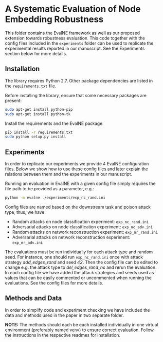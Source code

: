 # A Systematic Evaluation of Node Embedding Robustness #

This folder contains the EvalNE framework as well as our proposed extension towards robustness 
evaluation. This code together with the config files included in the `experiments` folder
can be used to replicate the experimental results reported in our manuscript. See the 
Experiments section below for more details.

## Installation ##

The library requires Python 2.7. Other package dependencies are listed in the 
`requirements.txt` file.

Before installing the library, ensure that some necessary packages are present:
```bash
sudo apt-get install python-pip
sudo apt-get install python-tk
```

Install the requirements and the EvalNE package:
```bash
pip install -r requirements.txt
sudo python setup.py install
```

## Experiments ##

In order to replicate our experiments we provide 4 EvalNE configuration files. Below we show how 
to use these config files and later explain the relations between them and the experiments in 
our manuscript.

Running an evaluation in EvalNE with a given config file simply requires the file path to be 
provided as a parameter, e.g.:
```bash
python -m evalne ./experiments/exp_nc_rand.ini
```

Config files are named based on the downstream task and poison attack type, thus, we have:
 * Random attacks on node classification experiment: `exp_nc_rand.ini`
 * Adversarial attacks on node classification experiment: `exp_nc_adv.ini`
 * Random attacks on network reconstruction experiment: `exp_nr_rand.ini`
 * Adversarial attacks on network reconstruction experiment: `exp_nr_adv.ini`
 
The evaluations must be run individually for each attack type and random seed. For instance,
one should run `exp_nc_rand.ini` once with attack strategy _add_edges_rand_ and seed _42_. 
Then the config file can be edited to change e.g. the attack type to _del_edges_rand_no_ and 
rerun the evaluation. In each config file we have added the attack strategies and seeds used 
as values that can be easily commented or uncommented when running the evaluations. See the 
config files for more details.


## Methods and Data ##

In order to simplify code and experiment checking we have included the data and methods used 
in the paper in two separate folder. 

**NOTE:** The methods should each be each installed individually in one virtual environment 
(preferably named venv) to ensure correct evaluation. Follow the instructions in the 
respective readmes for installation.

